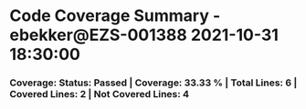 
# Code Coverage Summary - ebekker@EZS-001388 2021-10-31 18:30:00



### Coverage: Status: Passed | Coverage: 33.33 % | Total Lines: 6 | Covered Lines: 2 | Not Covered Lines: 4
